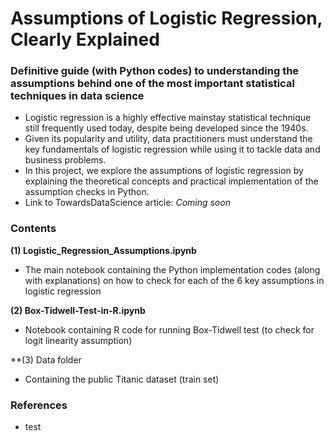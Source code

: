 # Assumptions of Logistic Regression, Clearly Explained
### Definitive guide (with Python codes) to understanding the assumptions behind one of the most important statistical techniques in data science

- Logistic regression is a highly effective mainstay statistical technique still frequently used today, despite being developed since the 1940s.
- Given its popularity and utility, data practitioners must understand the key fundamentals of logistic regression while using it to tackle data and business problems.
- In this project, we explore the assumptions of logistic regression by explaining the theoretical concepts and practical implementation of the assumption checks in Python.
- Link to TowardsDataScience article: *Coming soon*

### Contents
**(1) Logistic_Regression_Assumptions.ipynb**
- The main notebook containing the Python implementation codes (along with explanations) on how to check for each of the 6 key assumptions in logistic regression

**(2) Box-Tidwell-Test-in-R.ipynb**
- Notebook containing R code for running Box-Tidwell test (to check for logit linearity assumption)

**(3) Data folder
- Containing the public Titanic dataset (train set)

### References
- test

